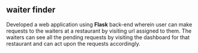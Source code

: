 <h2>waiter finder</h2>
<p>Developed a web application using <b>Flask</b> back-end wherein user can make requests to the waiters at a restaurant by visiting url assigned
to them. The waiters can see all the pending requests by
visiting the dashboard for that restaurant and
can act upon the requests accordingly.</p>
